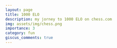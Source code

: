 ```yaml
---
layout: page
title: 1000 ELO 
description: my jorney to 1000 ELO on chess.com
img: assets/img/chess.png
importance: 3
category: fun
giscus_comments: true
---
```

